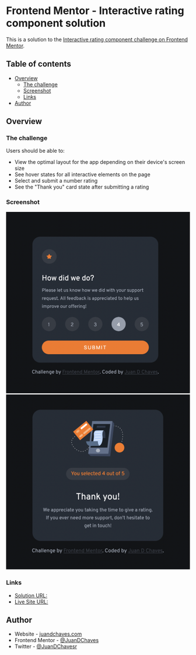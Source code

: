 # Frontend Mentor - Interactive rating component solution

This is a solution to the [Interactive rating component challenge on Frontend Mentor](https://www.frontendmentor.io/challenges/interactive-rating-component-koxpeBUmI).

## Table of contents

- [Overview](#overview)
  - [The challenge](#the-challenge)
  - [Screenshot](#screenshot)
  - [Links](#links)
- [Author](#author)

## Overview

### The challenge

Users should be able to:

- View the optimal layout for the app depending on their device's screen size
- See hover states for all interactive elements on the page
- Select and submit a number rating
- See the "Thank you" card state after submitting a rating

### Screenshot

![](./images/01.ScreenShot1.png)
![](./images/01.ScreenShot2.png)

### Links

- [Solution URL: ](https://github.com/JuanDChaves/interactive-rating-component)
- [Live Site URL: ](https://juandchaves.github.io/interactive-rating-component/)

## Author

- Website - [juandchaves.com](https://www.juandchaves.com)
- Frontend Mentor - [@JuanDChaves](https://www.frontendmentor.io/profile/JuanDChaves)
- Twitter - [@JuanDChavesr](https://www.twitter.com/JuanDChavesr)
